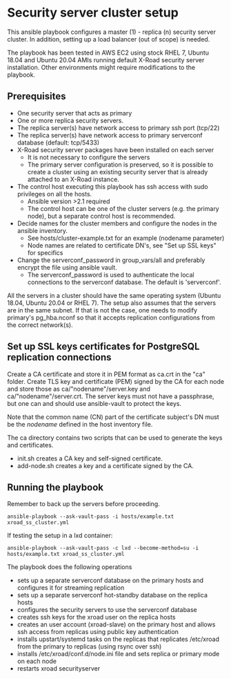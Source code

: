# Security server cluster setup

This ansible playbook configures a master (1) - replica (n) security server cluster. In addition, setting up a load balancer (out of scope) is needed.

The playbook has been tested in AWS EC2 using stock RHEL 7, Ubuntu 18.04 and Ubuntu 20.04 AMIs running default X-Road security server installation. Other environments might require modifications to the playbook.

## Prerequisites

* One security server that acts as primary
* One or more replica security servers.
* The replica server(s) have network access to primary ssh port (tcp/22)
* The replica server(s) have network access to primary serverconf database (default: tcp/5433)
* X-Road security server packages have been installed on each server
    * It is not necessary to configure the servers
    * The primary server configuration is preserved, so it is possible to create a cluster using an existing security server that is already attached to an X-Road instance.
* The control host executing this playbook has ssh access with sudo privileges on all the hosts.
    * Ansible version >2.1 required
    * The control host can be one of the cluster servers (e.g. the primary node), but a separate control host is recommended.
* Decide names for the cluster members and configure the nodes in the ansible inventory. 
    * See hosts/cluster-example.txt for an example (nodename parameter)
    * Node names are related to certificate DN's, see "Set up SSL keys" for specifics
* Change the serverconf_password in group_vars/all and preferably encrypt the file using ansible vault. 
    * The serverconf_password is used to authenticate the local connections to the serverconf database. The default is 'serverconf'.

All the servers in a cluster should have the same operating system (Ubuntu 18.04, Ubuntu 20.04 or RHEL 7). The setup also assumes that the servers are in the same subnet. If that is not the case, one needs to modify primary's pg_hba.nconf so that it accepts replication configurations from the correct network(s).

## Set up SSL keys certificates for PostgreSQL replication connections

Create a CA certificate and store it in PEM format as ca.crt in the "ca" folder. Create TLS key and certificate (PEM) signed by the CA for each node and store those as ca/"nodename"/server.key and ca/"nodename"/server.crt. The server keys must not have a passphrase, but one can and should use ansible-vault to protect
the keys.

Note that the common name (CN) part of the certificate subject's DN must be the *nodename* defined in the host inventory file.

The ca directory contains two scripts that can be used to generate the keys and certificates.
* init.sh creates a CA key and self-signed certificate.
* add-node.sh creates a key and a certificate signed by the CA.

## Running the playbook

Remember to back up the servers before proceeding.

```
ansible-playbook --ask-vault-pass -i hosts/example.txt xroad_ss_cluster.yml
```
If testing the setup in a lxd container:
```
ansible-playbook --ask-vault-pass -c lxd --become-method=su -i hosts/example.txt xroad_ss_cluster.yml
```

The playbook does the following operations
* sets up a separate serverconf database on the primary hosts and configures it
  for streaming replication
* sets up a separate serverconf hot-standby database on the replica hosts
* configures the security servers to use the serverconf database
* creates ssh keys for the xroad user on the replica hosts
* creates an user account (xroad-slave) on the primary host and allows ssh access from replicas using public key authentication
* installs upstart/systemd tasks on the replicas that replicates /etc/xroad from the primary to replicas (using rsync over ssh)
* installs /etc/xroad/conf.d/node.ini file and sets replica or primary mode on each node
* restarts xroad securityserver
